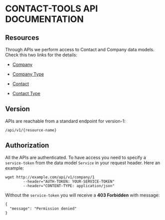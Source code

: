 # CONTACT-TOOLS API DOCUMENTATION

## Resources

Through APIs we perform access to Contact and Company data models. Check this two links for the details:

* [Company](/api/company)

* [Company Type](/api/company_type)

* [Contact](/api/contact)

* [Contact Type](/api/contact_type)

## Version 

APIs are reachable from a standard endpoint for version-1:

    /api/v1/{resource-name}

## Authorization

All the APIs are authenticated. To have access you need to specify a `service-token` from the data model `Service` in your request header. Here an example:

    wget http://example.com/api/v1/company/1 
            --header="AUTH-TOKEN: YOUR-SERVICE-TOKEN" 
            --header="CONTENT-TYPE: application/json" 

Without the `service-token` you will receive a **403 Forbidden** with message:

    {
      "message": "Permission denied"
    }
    
